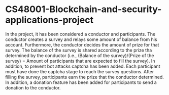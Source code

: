 # CS48001-Blockchain-and-security-applications-project
In the project, it has been considered a conductor and participants. The conductor
creates a survey and relays some amount of balance from his account. Furthermore, the conductor
decides the amount of prize for that survey. The balance of the survey is shared according to
the prize tha determined by the conductor (i.e., (Balance of the survey)/(Prize of the survey) =
Amount of participants that are expected to fill the survey). In addition, to prevent bot attacks
captcha has been added. Each participant must have done the captcha stage to reach the survey
questions. After filling the survey, participants earn the prize that the conductor determined. 
In addition, a donation feature has been added for participants to send a donation to the conductor.
